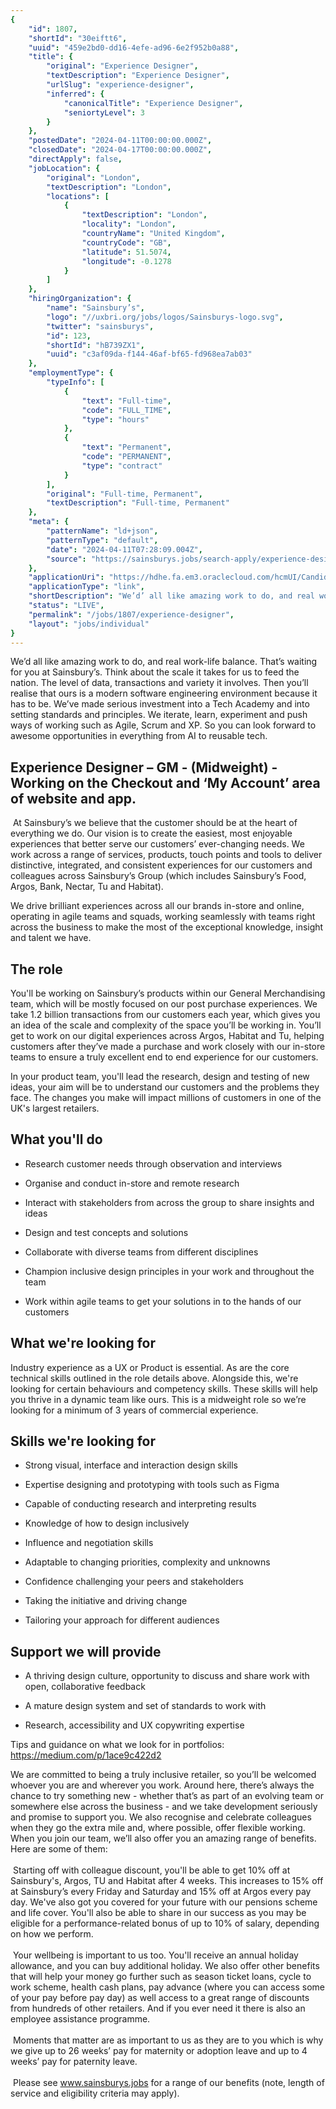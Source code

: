 ```yaml
---
{
	"id": 1807,
	"shortId": "30eiftt6",
	"uuid": "459e2bd0-dd16-4efe-ad96-6e2f952b0a88",
	"title": {
		"original": "Experience Designer",
		"textDescription": "Experience Designer",
		"urlSlug": "experience-designer",
		"inferred": {
			"canonicalTitle": "Experience Designer",
			"seniortyLevel": 3
		}
	},
	"postedDate": "2024-04-11T00:00:00.000Z",
	"closedDate": "2024-04-17T00:00:00.000Z",
	"directApply": false,
	"jobLocation": {
		"original": "London",
		"textDescription": "London",
		"locations": [
			{
				"textDescription": "London",
				"locality": "London",
				"countryName": "United Kingdom",
				"countryCode": "GB",
				"latitude": 51.5074,
				"longitude": -0.1278
			}
		]
	},
	"hiringOrganization": {
		"name": "Sainsbury’s",
		"logo": "//uxbri.org/jobs/logos/Sainsburys-logo.svg",
		"twitter": "sainsburys",
		"id": 123,
		"shortId": "hB739ZX1",
		"uuid": "c3af09da-f144-46af-bf65-fd968ea7ab03"
	},
	"employmentType": {
		"typeInfo": [
			{
				"text": "Full-time",
				"code": "FULL_TIME",
				"type": "hours"
			},
			{
				"text": "Permanent",
				"code": "PERMANENT",
				"type": "contract"
			}
		],
		"original": "Full-time, Permanent",
		"textDescription": "Full-time, Permanent"
	},
	"meta": {
		"patternName": "ld+json",
		"patternType": "default",
		"date": "2024-04-11T07:28:09.004Z",
		"source": "https://sainsburys.jobs/search-apply/experience-designer-230926/?utm_medium=third+party&utm_source=indeed_free"
	},
	"applicationUri": "https://hdhe.fa.em3.oraclecloud.com/hcmUI/CandidateExperience/en/sites/CX/requisitions/preview/230926/apply/email?",
	"applicationType": "link",
	"shortDescription": "We’d’ all like amazing work to do, and real work-life- balance. That’s’ waiting for you at Sainsbury’s’. Think about the scale it takes for us to feed the nation. The level of data, transactions and",
	"status": "LIVE",
	"permalink": "/jobs/1807/experience-designer",
	"layout": "jobs/individual"
}
---
```

<p>We’d all like amazing work to do, and real work-life balance. That’s waiting for you at Sainsbury’s. Think about the scale it takes for us to feed the nation. The level of data, transactions and variety it involves. Then you’ll realise that ours is a modern software engineering environment because it has to be. We’ve made serious investment into a Tech Academy and into setting standards and principles. We iterate, learn, experiment and push ways of working such as Agile, Scrum and XP. So you can look forward to awesome opportunities in everything from AI to reusable tech.</p><h2>Experience Designer – GM - (Midweight) - Working on the Checkout and ‘My Account’ area of website and app.</h2><p>&nbsp;At Sainsbury’s we believe that the customer should be at the heart of everything we do. Our vision is to create the easiest, most enjoyable experiences that better serve our customers’ ever-changing needs. We work across a range of services, products, touch points and tools to deliver distinctive, integrated, and consistent experiences for our customers and colleagues across Sainsbury’s Group (which includes Sainsbury’s Food, Argos, Bank, Nectar, Tu and Habitat).</p><p>We drive brilliant experiences across all our brands in-store and online, operating in agile teams and squads, working seamlessly with teams right across the business to make the most of the exceptional knowledge, insight and talent we have.</p><h2>The role</h2><p>You'll be working on Sainsbury’s products within our General Merchandising team, which will be mostly focused on our post purchase experiences. We take 1.2 billion transactions from our customers each year, which gives you an idea of the scale and complexity of the space you’ll be working in. You’ll get to work on our digital experiences across Argos, Habitat and Tu, helping customers after they’ve made a purchase and work closely with our in-store teams to ensure a truly excellent end to end experience for our customers.&nbsp;</p><p>In your product team, you'll lead the research, design and testing of new ideas, your aim will be to understand our customers and the problems they face. The changes you make will impact millions of customers in one of the UK's largest retailers.&nbsp;</p><h2>What you'll do</h2><ul><li><p>Research customer needs through observation and interviews&nbsp;</p></li><li><p>Organise and conduct in-store and remote research&nbsp;</p></li><li><p>Interact with stakeholders from across the group to share insights and ideas&nbsp;</p></li><li><p>Design and test concepts and solutions&nbsp;</p></li><li><p>Collaborate with diverse teams from different disciplines&nbsp;</p></li><li><p>Champion inclusive design principles in your work and throughout the team&nbsp;</p></li><li><p>Work within agile teams to get your solutions in to the hands of our customers&nbsp;</p></li></ul><h2>What we're looking for</h2><p>Industry experience as a UX or Product is essential. As are the core technical skills outlined in the role details above. Alongside this, we're looking for certain behaviours and competency skills. These skills will help you thrive in a dynamic team like ours. This is a midweight role so we’re looking for a minimum of 3 years of commercial experience.</p><h2>Skills we're looking for</h2><ul><li><p>Strong visual, interface and interaction design skills&nbsp;</p></li><li><p>Expertise designing and prototyping with tools such as Figma&nbsp;</p></li><li><p>Capable of conducting research and interpreting results&nbsp;</p></li><li><p>Knowledge of how to design inclusively&nbsp;</p></li><li><p>Influence and negotiation skills&nbsp;</p></li><li><p>Adaptable to changing priorities, complexity and unknowns&nbsp;</p></li><li><p>Confidence challenging your peers and stakeholders&nbsp;</p></li><li><p>Taking the initiative and driving change&nbsp;</p></li><li><p>Tailoring your approach for different audiences&nbsp;</p></li></ul><h2>Support we will provide</h2><ul><li><p>A thriving design culture, opportunity to discuss and share work with open, collaborative feedback</p></li><li><p>A mature design system and set of standards to work with&nbsp;</p></li><li><p>Research, accessibility and UX copywriting expertise</p></li></ul><p>Tips and guidance on what we look for in portfolios: <a target="_blank" rel="noopener noreferrer nofollow" href="https://medium.com/p/1ace9c422d2">https://medium.com/p/1ace9c422d2</a></p><p>We are committed to being a truly inclusive retailer, so you’ll be welcomed whoever you are and wherever you work. Around here, there’s always the chance to try something new&nbsp;-&nbsp;whether that’s as part of an evolving team or somewhere else across the business - and we take development seriously and promise to support you. We also recognise and celebrate colleagues when they go the extra mile and, where possible, offer flexible working. When you join our team, we’ll also offer you an amazing range of benefits. Here are some of them:<br>&nbsp;<br>&nbsp;Starting off with colleague discount, you'll be able to get 10% off at Sainsbury's, Argos, TU and Habitat after 4 weeks. This increases to 15% off at Sainsbury’s every Friday and Saturday and 15% off at Argos every pay day. We've also got you covered for your future with our pensions scheme and life cover. You'll also be able to share in our success as you may be eligible for a performance-related bonus of up to 10% of salary, depending on how we perform. &nbsp;<br>&nbsp;<br>&nbsp;Your wellbeing is important to us too. You'll receive an annual holiday allowance, and you can buy additional holiday. We also offer other benefits that will help your money go further such as season ticket loans, cycle to work scheme, health cash plans, pay advance (where you can access some of your pay before pay day) as well access to a great range of discounts from hundreds of other retailers. And if you ever need it there is also an employee assistance programme.<br>&nbsp;<br>&nbsp;Moments that matter are as important to us as they are to you which is why we give up to 26 weeks’ pay for maternity or adoption leave and up to 4 weeks’ pay for paternity leave.&nbsp;<br>&nbsp;<br>&nbsp;Please see <a target="_blank" rel="noopener noreferrer nofollow" href="http://www.sainsburys.jobs">www.sainsburys.jobs</a> for a range of our benefits (note, length of service and eligibility criteria may apply).</p>
